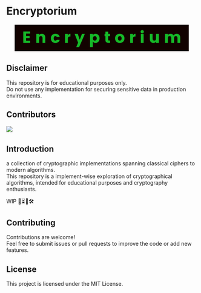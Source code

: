 # Encryptorium
<p align="center">
  <img src="img/Encryptorium.png"/>
</p>

## Disclaimer
This repository is for educational purposes only.\
Do not use any implementation for securing sensitive data in production environments.

## Contributors

<a href="https://github.com/CalciumConsumer/Encryptorium/graphs/contributors">
  <img src="https://contrib.rocks/image?repo=CalciumConsumer/Encryptorium" />
</a>

## Introduction
a collection of cryptographic implementations spanning classical ciphers to modern algorithms.\
This repository is a implement-wise exploration of cryptographical algorithms, intended for educational purposes and cryptography enthusiasts.

WIP 🚧⏳🔄🛠️ 

## Contributing

Contributions are welcome!\
Feel free to submit issues or pull requests to improve the code or add new features.

## License

This project is licensed under the MIT License.

